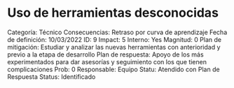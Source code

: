 # Uso de herramientas desconocidas

Categoría: Técnico
Consecuencias: Retraso por curva de aprendizaje
Fecha de definición: 10/03/2022
ID: 9
Impact: 5
Interno: Yes
Magnitud: 0
Plan de mitigación: Estudiar y analizar las nuevas herramientas con anterioridad y previo a la etapa de desarrollo
Plan de respuesta: Apoyo de los más experimentados para dar asesorías y seguimiento con los que tienen complicaciones
Prob: 0
Responsable: Equipo
Statu: Atendido con Plan de Respuesta
Status: Identificado